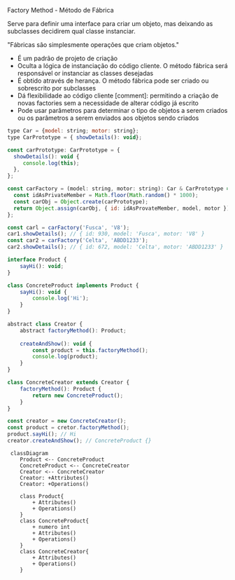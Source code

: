 Factory Method - Método de Fábrica

Serve para definir uma interface para criar um objeto, mas deixando as subclasses decidirem qual classe instanciar.

"Fábricas são simplesmente operações que criam objetos."

- É um padrão de projeto de criação
- Oculta a lógica de instanciação do código cliente. O método fábrica será responsável or instanciar as classes desejadas
- É obtido através de herança. O método fábrica pode ser criado ou sobrescrito por subclasses
- Dá flexibilidade ao código cliente
[comment]: permitindo a criação de novas factories sem a necessidade de alterar código já escrito
- Pode usar parâmetros para determinar o tipo de objetos a serem criados ou os parâmetros a serem enviados aos objetos sendo criados

```javascript
type Car = {model: string; motor: string};
type CarPrototype = { showDetails(): void};

const carPrototype: CarPrototype = {
  showDetails(): void {
     console.log(this);
  },
};

const carFactory = (model: string, motor: string): Car & CarPrototype => {
  const idAsPrivateMember = Math.floor(Math.random() * 1000);
  const carObj = Object.create(carPrototype);
  return Object.assign(carObj, { id: idAsProvateMember, model, motor });
};

const carl = carFactory('Fusca', 'V8');
car1.showDetails(); // { id: 930, model: 'Fusca', motor: 'V8' }
const car2 = carFactory('Celta', 'ABDD1233');
car2.showDetails(); // { id: 672, model: 'Celta', motor: 'ABDD1233' }
```


```javascript
interface Product {
    sayHi(): void;
}

class ConcreteProduct implements Product {
    sayHi(): void {
        console.log('Hi');
    }
}

abstract class Creator {
    abstract factoryMethod(): Product;
    
    createAndShow(): void {
        const product = this.factoryMethod();
        console.log(product);
    }
}

class ConcreteCreator extends Creator {
    factoryMethod(): Product {
        return new ConcreteProduct();
    }
}

const creator = new ConcreteCreator();
const product = cretor.factoryMethod();
product.sayHi(); // Hi
creator.createAndShow(); // ConcreteProduct {}
```



```mermaid
 classDiagram
    Product <-- ConcreteProduct
    ConcreteProduct <-- ConcreteCreator
    Creator <-- ConcreteCreator
    Creator: +Attributes()
    Creator: +Operations()

    class Product{
        + Attributes()
        + Operations()
    }
    class ConcreteProduct{
        + numero int
        + Attributes()
        + Operations()
    }
    class ConcreteCreator{
        + Attributes()
        + Operations()
    }
```
